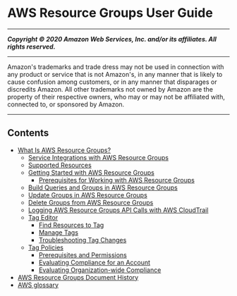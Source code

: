 # AWS Resource Groups User Guide

-----
*****Copyright &copy; 2020 Amazon Web Services, Inc. and/or its affiliates. All rights reserved.*****

-----
Amazon's trademarks and trade dress may not be used in 
     connection with any product or service that is not Amazon's, 
     in any manner that is likely to cause confusion among customers, 
     or in any manner that disparages or discredits Amazon. All other 
     trademarks not owned by Amazon are the property of their respective
     owners, who may or may not be affiliated with, connected to, or 
     sponsored by Amazon.

-----
## Contents
+ [What Is AWS Resource Groups?](welcome.md)
   + [Service Integrations with AWS Resource Groups](integrated-services-list.md)
   + [Supported Resources](supported-resources.md)
   + [Getting Started with AWS Resource Groups](gettingstarted.md)
      + [Prerequisites for Working with AWS Resource Groups](gettingstarted-prereqs.md)
   + [Build Queries and Groups in AWS Resource Groups](gettingstarted-query.md)
   + [Update Groups in AWS Resource Groups](updating-resource-groups.md)
   + [Delete Groups from AWS Resource Groups](deleting-resource-groups.md)
   + [Logging AWS Resource Groups API Calls with AWS CloudTrail](logging-using-cloudtrail.md)
   + [Tag Editor](tag-editor.md)
      + [Find Resources to Tag](find-resources-to-tag.md)
      + [Manage Tags](tagging-resources.md)
      + [Troubleshooting Tag Changes](troubleshooting-tags.md)
   + [Tag Policies](tag-policies-arg.md)
      + [Prerequisites and Permissions](tag-policies-prereqs.md)
      + [Evaluating Compliance for an Account](tag-policies-arg-finding-noncompliant-tags.md)
      + [Evaluating Organization-wide Compliance](tag-policies-arg-evaluating-org-wide-compliance.md)
+ [AWS Resource Groups Document History](doc-history.md)
+ [AWS glossary](glossary.md)